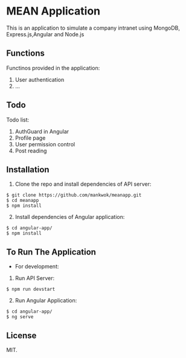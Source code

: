 # MEAN Application
This is an application to simulate a company intranet using MongoDB, Express.js,Angular and Node.js

## Functions
Functinos provided in the application:
1. User authentication
2. ...

## Todo
Todo list:
1. AuthGuard in Angular
2. Profile page
3. User permission control 
4. Post reading

## Installation
1. Clone the repo and install dependencies of API server:
  ```
  $ git clone https://github.com/mankwok/meanapp.git
  $ cd meanapp
  $ npm install
  ```
2. Install dependencies of Angular application:
```
$ cd angular-app/
$ npm install
```

## To Run The Application
- For development:
1. Run API Server:
```
$ npm run devstart
```
2. Run Angular Application:
```
$ cd angular-app/
$ ng serve
```

## License
MIT.